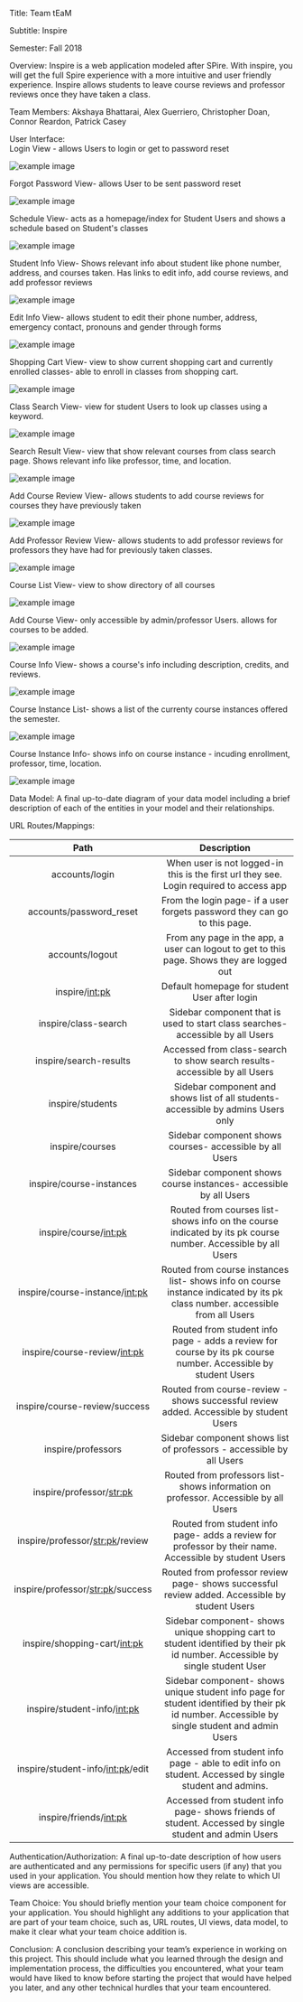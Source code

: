 Title: Team tEaM

Subtitle: Inspire

Semester: Fall 2018

Overview: Inspire is a web application modeled after SPire. With inspire, you will get the full Spire experience with a more intuitive and user friendly experience. Inspire allows students to leave course reviews and professor reviews once they have taken a class. 

Team Members: Akshaya Bhattarai,
Alex Guerriero,
Christopher Doan,
Connor Reardon,
Patrick Casey 

User Interface:<br/> Login View - allows Users to login or get to password reset

![example image](final_imgs/login.png)

Forgot Password View- allows User to be sent password reset

![example image](final_imgs/password.png)

Schedule View- acts as a homepage/index for Student Users and shows a schedule based on Student's classes

![example image](final_imgs/schedule.png)

Student Info View- Shows relevant info about student like phone number, address, and courses taken. Has links to edit info, add course reviews, and add professor reviews

![example image](final_imgs/studentinfo.png)

Edit Info View- allows student to edit their phone number, address, emergency contact, pronouns and gender through forms

![example image](final_imgs/editstudent.png)

Shopping Cart View- view to show current shopping cart and currently enrolled classes- able to enroll in classes from shopping cart.

![example image](final_imgs/shoppingcart.png)

Class Search View- view for student Users to look up classes using a keyword.

![example image](final_imgs/classsearch.png)

Search Result View- view that show relevant courses from class search page. Shows relevant info like professor, time, and location.

![example image](final_imgs/searchresults.png)

Add Course Review View- allows students to add course reviews for courses they have previously taken

![example image](final_imgs/coursereview.png)

Add Professor Review View- allows students to add professor reviews for professors they have had for previously taken classes.

![example image](final_imgs/profreview.png)

 Course List View- view to show directory of all courses
 
![example image](final_imgs/courselist.png)
 
 Add Course View- only accessible by admin/professor Users. allows for courses to be added.
 
![example image](final_imgs/addcourse.png)

Course Info View- shows a course's info including description, credits, and reviews.

![example image](final_imgs/courseinfo.png)

Course Instance List- shows a list of the currenty course instances offered the semester.

![example image](final_imgs/instancelist.png)

Course Instance Info- shows info on course instance - incuding enrollment, professor, time, location.

![example image](final_imgs/instanceinfo.png)
 
 

Data Model: A final up-to-date diagram of your data model including a brief description of each of the entities in your model and their relationships. 

URL Routes/Mappings:

|                Path                |                                                                  Description                                                                 |
|:----------------------------------:|:--------------------------------------------------------------------------------------------------------------------------------------------:|
| accounts/login                     | When user is not logged-in this is the first url they see. Login required to access app                                                      |
| accounts/password_reset            | From the login page- if a user forgets password they can go to this page.                                                                    |
| accounts/logout                    | From any page in the app, a user can logout to get to this page. Shows they are logged out                                                   |
| inspire/<int:pk>                   | Default homepage for student User after login                                                                                                |
| inspire/class-search               | Sidebar component that is used to start class searches- accessible by all Users                                                              |
| inspire/search-results             | Accessed from class-search to show search results- accessible by all Users                                                                   |
| inspire/students                   | Sidebar component and shows list of all students- accessible by admins Users only                                                            |
| inspire/courses                    | Sidebar component shows courses- accessible by all Users                                                                                     |
| inspire/course-instances           | Sidebar component shows course instances- accessible by all Users                                                                            |
| inspire/course/<int:pk>            | Routed from courses list- shows info on the course indicated by its pk course number. Accessible by all Users                                |
| inspire/course-instance/<int:pk>   | Routed from course instances list- shows info on course instance indicated by its pk class number. accessible from all Users                 |
| inspire/course-review/<int:pk>     | Routed from student info page - adds a review for course by its pk course number. Accessible by student Users                                |
| inspire/course-review/success      | Routed from course-review - shows successful review added. Accessible by student Users                                                       |
| inspire/professors                 | Sidebar component shows list of professors - accessible by all Users                                                                         |
| inspire/professor/<str:pk>         | Routed from professors list- shows information on professor. Accessible by all Users                                                         |
| inspire/professor/<str:pk>/review  | Routed from student info page- adds a review for professor by their name. Accessible by student Users                                        |
| inspire/professor/<str:pk>/success | Routed from professor review page- shows successful review added. Accessible by student Users                                                |
| inspire/shopping-cart/<int:pk>     | Sidebar component- shows unique shopping cart to student identified by their pk id number. Accessible by single student User                 |
| inspire/student-info/<int:pk>      | Sidebar component- shows unique student info page for student identified by their pk id number. Accessible by single student and admin Users |
| inspire/student-info/<int:pk>/edit | Accessed from student info page - able to edit info on student. Accessed by single student and admins.                                       |
| inspire/friends/<int:pk>           | Accessed from student info page- shows friends of student. Accessed by single student and admin Users                                        |

Authentication/Authorization: A final up-to-date description of how users are authenticated and any permissions for specific users (if any) that you used in your application. You should mention how they relate to which UI views are accessible.

Team Choice: You should briefly mention your team choice component for your application. You should highlight any additions to your application that are part of your team choice, such as, URL routes, UI views, data model, to make it clear what your team choice addition is. 

Conclusion: A conclusion describing your team’s experience in working on this project. This should include what you learned through the design and implementation process, the difficulties you encountered, what your team would have liked to know before starting the project that would have helped you later, and any other technical hurdles that your team encountered.
